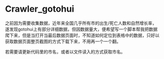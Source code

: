 # Crawler_gotohui
之前因为需要收集数据，近年来全国几乎所有市的出生/死亡人数和自然增长率，遂发现gotohui上有部分详细数据，但因数据量大，便希望写一个脚本帮我把数据爬下来，但是当打开当最后数据页面时，不知道如何定位到表格中的数据，只好以获取数据页面整页截图的方式下载下来，不用再一个一个翻。

若需要请更新代码里的市名，或者以文件读入的方式获取市名。
